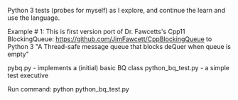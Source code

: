Python 3 tests (probes for myself) as I explore, and continue the learn and use the language. 

Example # 1:    This is first version port of Dr. Fawcetts's Cpp11 BlockingQueue: https://github.com/JimFawcett/CppBlockingQueue to Python 3
"A Thread-safe message queue that blocks deQuer when queue is empty"

pybq.py - implements a (initial) basic BQ class
python_bq_test.py - a simple test executive

Run command: python python_bq_test.py
